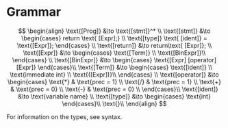 # Grammar
$$ 
\begin{align}
    \text{[Prog]} &\to \text{[stmt]}^* \\
    \text{[stmt]} &\to 
        \begin{cases}
        return \text{ [Expr];} \\
        \text{[type]} \text{ [ident]} = \text{[Expr]};
        \end{cases} \\
    \text{[return]} &\to return\text{ [Expr]}; 
    \\
    \text{[Expr]} &\to 
    \begin{cases}
        \text{[Term]} \\
        \text{[BinExpr]}\\
    \end{cases} \\
    \text{[BinExpr]} &\to
    \begin{cases}
        \text{[Expr] [operator] [Expr]}
    \end{cases}\\
    \text{[Term]} &\to
    \begin{cases}
        \text{[ident]} \\
        \text{immediate int} \\
        \text{([Expr])}\\
    \end{cases} \\
    \text{[operator]} &\to
    \begin{cases}
        \text{*} & \text{prec = 1} \\
        \text{/} & \text{prec = 1} \\
        \text{+} & \text{prec = 0} \\
        \text{-} & \text{prec = 0} \\
    \end{cases}\\
    \text{[ident]} &\to \text{variable name} \\
    \text{[type]} &\to 
        \begin{cases}
            \text{int}
        \end{cases}\\
    \text{}\\
\end{align}
$$

For information on the types, see syntax.
